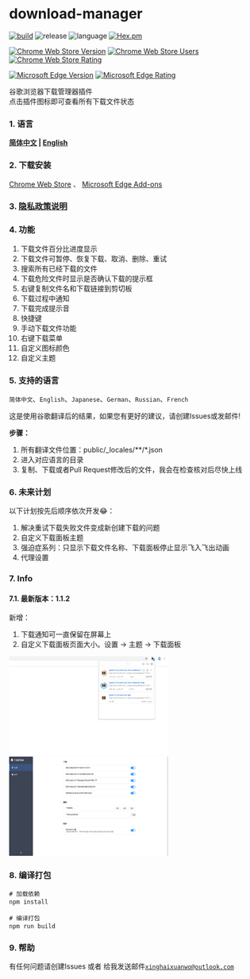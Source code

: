 # **download-manager**
[![build](https://img.shields.io/travis/xinghaix/download-manager/master?style=flat-square)](https://www.travis-ci.org/xinghaix/download-manager)
![release](https://img.shields.io/github/v/release/xinghaix/download-manager.svg?include_prereleases&style=flat-square)
![language](https://img.shields.io/badge/language-Vue.js-forestgreen.svg?style=flat-square)
[![Hex.pm](https://img.shields.io/github/license/xinghaix/download-manager?style=flat-square)](https://github.com/xinghaix/download-manager/blob/master/LICENSE)

[![Chrome Web Store Version](https://img.shields.io/chrome-web-store/v/ofpglhlcdbjdhlacgbljnildhajfmlei.svg?style=flat-square&label=Chrome%20Web%20Store)](https://chrome.google.com/webstore/detail/ofpglhlcdbjdhlacgbljnildhajfmlei)
[![Chrome Web Store Users](https://img.shields.io/chrome-web-store/d/ofpglhlcdbjdhlacgbljnildhajfmlei.svg?style=flat-square&label=Users)](https://chrome.google.com/webstore/detail/ofpglhlcdbjdhlacgbljnildhajfmlei)
[![Chrome Web Store Rating](https://img.shields.io/chrome-web-store/rating/ofpglhlcdbjdhlacgbljnildhajfmlei.svg?style=flat-square&label=Rating)](https://chrome.google.com/webstore/detail/ofpglhlcdbjdhlacgbljnildhajfmlei)

[![Microsoft Edge Version](https://img.shields.io/badge/dynamic/json?style=flat-square&label=Microsoft%20Edge%20Add-on&query=$.version&url=https://microsoftedge.microsoft.com/addons/getproductdetailsbycrxid/phalbpghhjknlmomkmimbamfceiddlic)](https://microsoftedge.microsoft.com/addons/detail/phalbpghhjknlmomkmimbamfceiddlic)
[![Microsoft Edge Rating](https://img.shields.io/badge/dynamic/json?style=flat-square&color=green&label=Rating&query=$.averageRating&suffix=%2F5&url=https://microsoftedge.microsoft.com/addons/getproductdetailsbycrxid/phalbpghhjknlmomkmimbamfceiddlic)](https://microsoftedge.microsoft.com/addons/detail/phalbpghhjknlmomkmimbamfceiddlic)

谷歌浏览器下载管理器插件  
点击插件图标即可查看所有下载文件状态

### 1. 语言
**[简体中文](../README.md) | [English](docs/README_EN.md)**

### 2. 下载安装
[Chrome Web Store](https://chrome.google.com/webstore/detail/%E4%B8%8B%E8%BD%BD%E7%AE%A1%E7%90%86%E5%99%A8/ofpglhlcdbjdhlacgbljnildhajfmlei) 、
[Microsoft Edge Add-ons](https://microsoftedge.microsoft.com/addons/detail/phalbpghhjknlmomkmimbamfceiddlic)

### 3. [隐私政策说明](docs/Privacy.md)

### **4. 功能**
1. 下载文件百分比进度显示
2. 下载文件可暂停、恢复下载、取消、删除、重试
3. 搜索所有已经下载的文件
4. 下载危险文件时显示是否确认下载的提示框
5. 右键复制文件名和下载链接到剪切板
6. 下载过程中通知
7. 下载完成提示音
8. 快捷键
9. 手动下载文件功能
10. 右键下载菜单
11. 自定义图标颜色
12. 自定义主题

### **5. 支持的语言**
`简体中文`、`English`、`Japanese`、`German`、`Russian`、`French`

这是使用谷歌翻译后的结果，如果您有更好的建议，请创建Issues或发邮件!

**步骤：**
1. 所有翻译文件位置：public/_locales/\*\*/*.json
2. 进入对应语言的目录
3. 复制、下载或者Pull Request修改后的文件，我会在检查核对后尽快上线

### **6. 未来计划**  
以下计划按先后顺序依次开发😂：  
1. 解决重试下载失败文件变成新创建下载的问题
2. 自定义下载面板主题
3. 强迫症系列：只显示下载文件名称、下载面板停止显示飞入飞出动画
4. 代理设置

### **7. Info**

#### **7.1. 最新版本**：1.1.2
新增：
1. 下载通知可一直保留在屏幕上
2. 自定义下载面板页面大小。设置 -> 主题 -> 下载面板 


<img src="docs/img/Popup_zh_CN.png" width="320" hegiht="420" alt=""/>
<img src="docs/img/Settings_zh_CN.png" width="320" hegiht="420" alt=""/>

### **8. 编译打包**
```
# 加载依赖
npm install

# 编译打包
npm run build
```

### 9. 帮助
有任何问题请创建Issues
或者
给我发送邮件[`xinghaixuanwo@outlook.com`](xinghaixuanwo@outlook.com)
